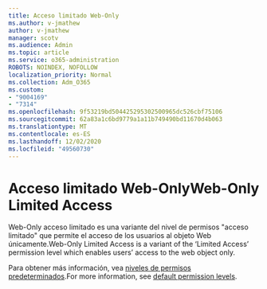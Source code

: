 ```yaml
---
title: Acceso limitado Web-Only
ms.author: v-jmathew
author: v-jmathew
manager: scotv
ms.audience: Admin
ms.topic: article
ms.service: o365-administration
ROBOTS: NOINDEX, NOFOLLOW
localization_priority: Normal
ms.collection: Adm_O365
ms.custom:
- "9004169"
- "7314"
ms.openlocfilehash: 9f53219bd504425295302500965dc526cbf75106
ms.sourcegitcommit: 62a83a1c6bd9779a1a11b749490bd11670d4b063
ms.translationtype: MT
ms.contentlocale: es-ES
ms.lasthandoff: 12/02/2020
ms.locfileid: "49560730"
---
```

# <a name="web-only-limited-access"></a><span data-ttu-id="ea621-102">Acceso limitado Web-Only</span><span class="sxs-lookup"><span data-stu-id="ea621-102">Web-Only Limited Access</span></span>

<span data-ttu-id="ea621-103">Web-Only acceso limitado es una variante del nivel de permisos "acceso limitado" que permite el acceso de los usuarios al objeto Web únicamente.</span><span class="sxs-lookup"><span data-stu-id="ea621-103">Web-Only Limited Access is a variant of the ‘Limited Access’ permission level which enables users’ access to the web object only.</span></span>

<span data-ttu-id="ea621-104">Para obtener más información, vea [niveles de permisos predeterminados](https://docs.microsoft.com/sharepoint/understanding-permission-levels#default-permission-levels).</span><span class="sxs-lookup"><span data-stu-id="ea621-104">For more information, see [default permission levels](https://docs.microsoft.com/sharepoint/understanding-permission-levels#default-permission-levels).</span></span>
